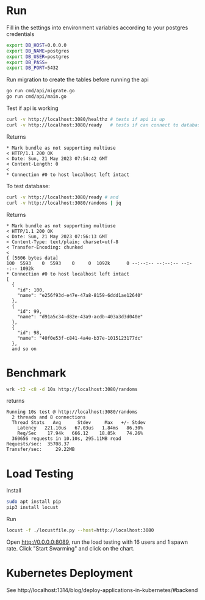 # Run

Fill in the settings into environment variables according to your postgres credentials

```sh
export DB_HOST=0.0.0.0
export DB_NAME=postgres
export DB_USER=postgres
export DB_PASS=
export DB_PORT=5432
```

Run migration to create the tables before running the api

```sh
go run cmd/api/migrate.go
go run cmd/api/main.go
```

Test if api is working

```sh
curl -v http://localhost:3080/healthz # tests if api is up
curl -v http://localhost:3080/ready   # tests if can connect to database
```

Returns

```
* Mark bundle as not supporting multiuse
< HTTP/1.1 200 OK
< Date: Sun, 21 May 2023 07:54:42 GMT
< Content-Length: 0
< 
* Connection #0 to host localhost left intact
```

To test database:

```sh
curl -v http://localhost:3080/ready # and
curl -v http://localhost:3080/randoms | jq
```

Returns

```
* Mark bundle as not supporting multiuse
< HTTP/1.1 200 OK
< Date: Sun, 21 May 2023 07:56:13 GMT
< Content-Type: text/plain; charset=utf-8
< Transfer-Encoding: chunked
< 
{ [5606 bytes data]
100  5593    0  5593    0     0  1092k      0 --:--:-- --:--:-- --:--:-- 1092k
* Connection #0 to host localhost left intact
[
  {
    "id": 100,
    "name": "e256f93d-e47e-47a8-8159-6ddd1ae12640"
  },
  {
    "id": 99,
    "name": "d91a5c34-d82e-43a9-acdb-403a3d3d040e"
  },
  {
    "id": 98,
    "name": "40f0e53f-c841-4a4e-b37e-1015123177dc"
  },
  and so on
```

# Benchmark

```sh
wrk -t2 -c8 -d 10s http://localhost:3080/randoms
```

returns

```
Running 10s test @ http://localhost:3080/randoms
  2 threads and 8 connections
  Thread Stats   Avg      Stdev     Max   +/- Stdev
    Latency   221.10us   67.03us   1.84ms   86.30%
    Req/Sec    17.94k   666.12    18.85k    74.26%
  360656 requests in 10.10s, 295.11MB read
Requests/sec:  35708.37
Transfer/sec:     29.22MB
```

# Load Testing

Install

```sh
sudo apt install pip
pip3 install locust
```

Run

```sh
locust -f ./locustfile.py --host=http://localhost:3080
```

Open  http://0.0.0.0:8089, run the load testing with 16 users and 1 spawn rate. Click "Start Swarming" and click on the chart.


# Kubernetes Deployment

See http://localhost:1314/blog/deploy-applications-in-kubernetes/#backend
